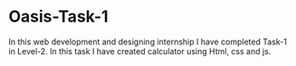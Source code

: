 # Oasis-Task-1
In this web development and designing internship I have completed Task-1 in Level-2. In this task I have created calculator using Html, css and js.
